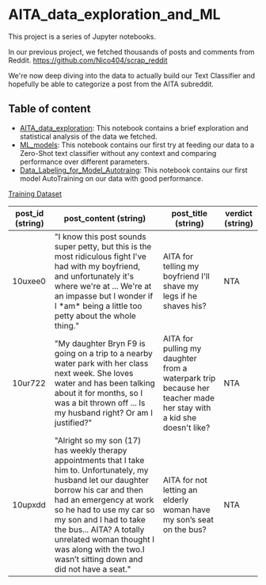 # AITA_data_exploration_and_ML

This project is a series of Jupyter notebooks.

In our previous project, we fetched thousands of posts and comments from Reddit. 
https://github.com/Nico404/scrap_reddit

We're now deep diving into the data to actually build our Text Classifier and hopefully be able to categorize a post from the AITA subreddit.

## Table of content
- [AITA_data_exploration](AITA_data_exploration.ipynb): This notebook contains a brief exploration and statistical analysis of the data we fetched.
- [ML_models](ML_models.ipynb): This notebook contains our first try at feeding our data to a Zero-Shot text classifier without any context and comparing performance over different parameters.
- [Data_Labeling_for_Model_Autotraing](Data_Labeling_for_Model_Autotraing.ipynb): This notebook contains our first model AutoTraining on our data with good performance.

[Training Dataset](data/AITA_labeled_posts.csv) 
<table>
  <thead>
    <tr>
      <th>post_id (string)</th>
      <th>post_content (string)</th>
      <th>post_title (string)</th>
      <th>verdict (string)</th>
    </tr>
  </thead>
  <tbody>
    <tr>
      <td>10uxee0</td>
      <td>"I know this post sounds super petty, but this is the most ridiculous fight I've had with my boyfriend, and unfortunately it's where we're at ... We're at an impasse but I wonder if I *am* being a little too petty about the whole thing."</td>
      <td>AITA for telling my boyfriend I'll shave my legs if he shaves his?</td>
      <td>NTA</td>
    </tr>
    <tr>
      <td>10ur722</td>
      <td>"My daughter Bryn F9 is going on a trip to a nearby water park with her class next week. She loves water and has been talking about it for months, so I was a bit thrown off ... Is my husband right? Or am I justified?"</td>
      <td>AITA for pulling my daughter from a waterpark trip because her teacher made her stay with a kid she doesn't like?</td>
      <td>NTA</td>
    </tr>
    <tr>
      <td>10upxdd</td>
      <td>"Alright so my son (17) has weekly therapy appointments that I take him to. Unfortunately, my husband let our daughter borrow his car and then had an emergency at work so he had to use my car so my son and I had to take the bus... AITA? A totally unrelated woman thought I was along with the two.I wasn’t sitting down and did not have a seat."</td>
      <td>AITA for not letting an elderly woman have my son’s seat on the bus?</td>
      <td>NTA</td>
    </tr>
  </tbody>
</table>
